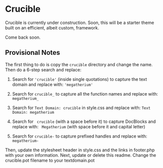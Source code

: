 Crucible
========

Crucible is currently under construction. Soon, this will be a starter theme built on an efficient, albeit custom, framework.

Come back soon.

Provisional Notes
-----------------

The first thing to do is copy the `crucible` directory and change the name. Then do a 6-step search and replace:

1. Search for `'crucible'` (inside single quotations) to capture the text domain and replace with: `'megatherium'`

2. Search for `crucible_` to capture all the function names and replace with: `megatherium_`

3. Search for `Text Domain: crucible` in style.css and replace with: `Text Domain: megatherium`

4. Search for <code>&nbsp;crucible</code> (with a space before it) to capture DocBlocks and replace with: <code>&nbsp;Megatherium</code> (with space before it and capital letter)

5. Search for `crucible-` to capture prefixed handles and replace with: `megatherium-`


Then, update the stylesheet header in style.css and the links in footer.php with your own information. Next, update or delete this readme. Change the crucible.pot filename to your textdomain.pot


